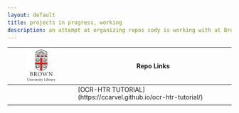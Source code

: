 ```yaml
---
layout: default
title: projects in progress, working
description: an attempt at organizing repos cody is working with at Brown
---
```

<table>
<colgroup>
<col width="30%" />
<col width="70%" />
</colgroup>
<thead>
<tr class="header">
<th><img src="uc.png" alt="brown university library logo" style="width:64px"></th>
<th>Repo Links</th>
</tr>
</thead>
<tbody>
<tr>
<td markdown="span"></td>
<td markdown="span">[OCR-HTR TUTORIAL](https://ccarvel.github.io/ocr-htr-tutorial/)</td>
</tr>
<tr>
<td markdown="span"></td>
<td markdown="span"></td>
</tr>
</tbody>
</table>
